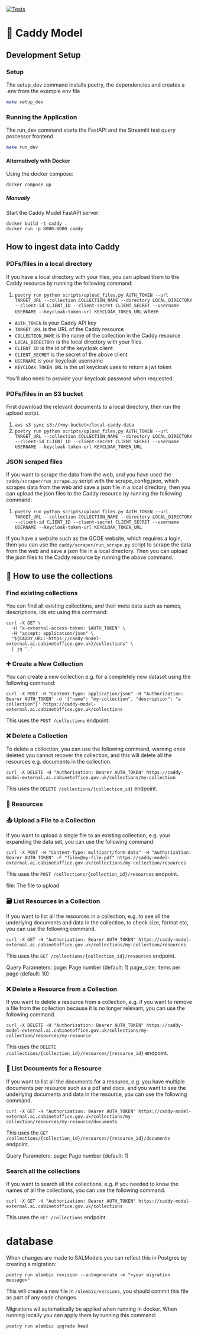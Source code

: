 [![Tests](https://github.com/i-dot-ai/caddy-model/actions/workflows/main_tests.yaml/badge.svg?branch=main)](https://github.com/i-dot-ai/caddy-model/actions/workflows/main_tests.yaml?query=branch%3Amain)


# 🦉 Caddy Model

## Development Setup

### Setup

The setup_dev command installs poetry, the dependencies and creates a .env from the example env file

```bash
make setup_dev
```

### Running the Application

The run_dev command starts the FastAPI and the Streamlit test query processor frontend

```bash
make run_dev
```


#### Alternatively with Docker

Using the docker compose:

```
docker compose up
```

##### Manually


Start the Caddy Model FastAPI server:
```commandline
docker build -t caddy .
docker run -p 8000:8000 caddy
```

## How to ingest data into Caddy

### PDFs/files in a local directory
If you have a local directory with your files, you can upload them to the Caddy resource by running the following command:
1. `poetry run python scripts/upload_files.py AUTH_TOKEN --url TARGET_URL --collection COLLECTION_NAME --directory LOCAL_DIRECTORY --client-id CLIENT_ID --client-secret CLIENT_SECRET --username USERNAME --keycloak-token-url KEYCLOAK_TOKEN_URL`
where

- `AUTH_TOKEN` is your Caddy API key
- `TARGET_URL` is the URL of the Caddy resource
- `COLLECTION_NAME` is the name of the collection in the Caddy resource
- `LOCAL_DIRECTORY` is the local directory with your files.
- `CLIENT_ID` is the id of the keycloak client
- `CLIENT_SECRET` is the secret of the above client
- `USERNAME` is your keycloak username
- `KEYCLOAK_TOKEN_URL` is the url keycloak uses to return a jwt token

You'll also need to provide your keycloak password when requested.

### PDFs/files in an S3 bucket
First download the relevant documents to a local directory, then run the upload script.
1. `aws s3 sync s3://<my-bucket>/local-caddy-data`
2. `poetry run python scripts/upload_files.py AUTH_TOKEN --url TARGET_URL --collection COLLECTION_NAME --directory LOCAL_DIRECTORY --client-id CLIENT_ID --client-secret CLIENT_SECRET --username USERNAME --keycloak-token-url KEYCLOAK_TOKEN_URL`

### JSON scraped files
If you want to scrape the data from the web, and you have used the  `caddy/scraper/run_scrape.py` script with the scrape_config.json, which scrapes data from the web and save a json file in a local directory, then you can upload the json files to the Caddy resource by running the following command:
1. `poetry run python scripts/upload_files.py AUTH_TOKEN --url TARGET_URL --collection COLLECTION_NAME --directory LOCAL_DIRECTORY --client-id CLIENT_ID --client-secret CLIENT_SECRET --username USERNAME --keycloak-token-url KEYCLOAK_TOKEN_URL`

If you have a website such as the GCOE website, which requires a login, then you can use the `caddy/scraper/run_scrape.py` script to scrape the data from the web and save a json file in a local directory. Then you can upload the json files to the Caddy resource by running the above command.

## 📂  How to use the collections

### Find existing collections
You can find all existing collections, and their meta data such as names, descriptions, ids etc using this command:
```
curl -X GET \
  -H "x-external-access-token: $AUTH_TOKEN" \
  -H "accept: application/json" \
  "${CADDY_URL:-https://caddy-model-external.ai.cabinetoffice.gov.uk}/collections" \
  | jq '.'
```

### ➕ Create a New Collection
You can create a new collection e.g. for a completely new dataset using the following command:
```
curl -X POST -H "Content-Type: application/json" -H "Authorization: Bearer AUTH_TOKEN" -d '{"name": "my-collection", "description": "a collection"}' https://caddy-model-external.ai.cabinetoffice.gov.uk/collections
```
This uses the `POST /collections` endpoint.

### ❌ Delete a Collection
To delete a collection, you can use the following command, warning once deleted you cannot recover the collection, and this will delete all the resources e.g. documents in the collection.
```
curl -X DELETE -H "Authorization: Bearer AUTH_TOKEN" https://caddy-model-external.ai.cabinetoffice.gov.uk/collections/my-collection
```
This uses the `DELETE /collections/{collection_id}` endpoint.

### 📁 Resources
### 📤 Upload a File to a Collection
If you want to upload a single file to an existing collection, e.g. your expanding the data set, you can use the following command:
```
curl -X POST -H "Content-Type: multipart/form-data" -H "Authorization: Bearer AUTH_TOKEN" -F "file=@my-file.pdf" https://caddy-model-external.ai.cabinetoffice.gov.uk/collections/my-collection/resources
```
This uses the `POST /collections/{collection_id}/resources` endpoint.

file: The file to upload

### 🗃️ List Resources in a Collection
If you want to list all the resources in a collection, e.g. to see all the underlying documents and data in the collection, to check size, format etc, you can use the following command.
```
curl -X GET -H "Authorization: Bearer AUTH_TOKEN" https://caddy-model-external.ai.cabinetoffice.gov.uk/collections/my-collection/resources
```
This uses the `GET /collections/{collection_id}/resources` endpoint.

Query Parameters:
page: Page number (default: 1)
page_size: Items per page (default: 10)

### ❌ Delete a Resource from a Collection
If you want to delete a resource from a collection, e.g. if you want to remove a file from the collection because it is no longer relevant, you can use the following command.
```
curl -X DELETE -H "Authorization: Bearer AUTH_TOKEN" https://caddy-model-external.ai.cabinetoffice.gov.uk/collections/my-collection/resources/my-resource
```
This uses the `DELETE /collections/{collection_id}/resources/{resource_id}` endpoint.

### 📄 List Documents for a Resource
If you want to list all the documents for a resource, e.g. you have multiple documents per resource such as a pdf and docx, and you want to see the underlying documents and data in the resource, you can use the following command.
```
curl -X GET -H "Authorization: Bearer AUTH_TOKEN" https://caddy-model-external.ai.cabinetoffice.gov.uk/collections/my-collection/resources/my-resource/documents
```
This uses the `GET /collections/{collection_id}/resources/{resource_id}/documents` endpoint.

Query Parameters:
page: Page number (default: 1)

### Search all the collections
If you want to search all the collections, e.g. if you needed to know the names of all the collections, you can use the following command.
```
curl -X GET -H "Authorization: Bearer AUTH_TOKEN" https://caddy-model-external.ai.cabinetoffice.gov.uk/collections
```
This uses the `GET /collections` endpoint.

# database
When changes are made to SALModels you can reflect this in Postgres by creating a migration:

```commandline
poetry run alembic revision --autogenerate -m "<your migration message>"
```

This will create a new file in `/alembic/versions`, you should commit this file as part of any code changes.

Migrations wil automatically be applied when running in docker. When running locally you can apply them by running this command:

```commandline
poetry run alembic upgrade head
```


